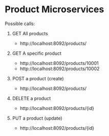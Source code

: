 # Product Microservices

Possible calls:

1. GET All products
	- http://localhost:8092/products/

2. GET A specific product
	- http://localhost:8092/products/10001
	- http://localhost:8092/products/10002

3. POST a product (create)
	- http://localhost:8092/products/

4. DELETE a product
	- http://localhost:8092/products/{id}

5. PUT a product (update)
	- http://localhost:8092/products/{id}



